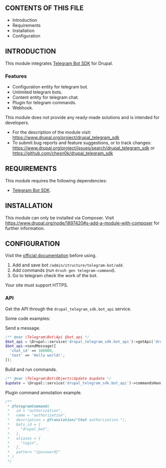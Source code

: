 CONTENTS OF THIS FILE
---------------------

- Introduction
- Requirements
- Installation
- Configuration

INTRODUCTION
------------

This module integrates [Telegram Bot SDK](https://github.com/irazasyed/telegram-bot-sdk) for Drupal.

### Features

- Configuration entity for telegram bot.
- Unlimited telegram bots.
- Content entity for telegram chat.
- Plugin for telegram commands.
- Webhook.

This module does not provide any ready-made solutions and is intended for developers.

- For the description of the module visit: https://www.drupal.org/project/drupal_telegram_sdk
- To submit bug reports and feature suggestions, or to track changes: https://www.drupal.org/project/issues/search/drupal_telegram_sdk or https://github.com/chesn0k/drupal_telegram_sdk

REQUIREMENTS
------------

This module requires the following dependencies:

- [Telegram Bot SDK](https://github.com/irazasyed/telegram-bot-sdk).

INSTALLATION
------------
This module can only be installed via Composer. Visit https://www.drupal.org/node/1897420#s-add-a-module-with-composer for further
information.

CONFIGURATION
-------------

Visit the [official documentation](https://telegram-bot-sdk.readme.io/docs) before using.

1. Add and save bot `/admin/structure/telegram-bot/add`.
2. Add commands (run `drush gen telegram-command`).
3. Go to telegram check the work of the bot.

Your site must support HTTPS.

### API

Get the API through the `drupal_telegram_sdk.bot_api` service.

Some code examples:

Send a message.
```php
/** @var \Telegram\Bot\Api $bot_api */
$bot_api = \Drupal::service('drupal_telegram_sdk.bot_api')->getApi('drupal_bot');
$bot_api->sendMessage([
  'chat_id' => 100000,
  'text' => 'Hello world!',
]);
```
Build and run commands.
```php
/** @var \Telegram\Bot\Objects\Update $update */
$update = \Drupal::service('drupal_telegram_sdk.bot_api')->commandsHandler('drupal_bot');
```

Plugin command annotation example.
```php
/**
 * @TelegramCommand(
 *   id = "authorization",
 *   name = "authorization",
 *   description = @Translation("Chat authorization."),
 *   bots_id = {
 *     "drupal_bot",
 *   },
 *   aliases = {
 *     "login",
 *   },
 *   pattern "{password}"
 * )
 */
```
